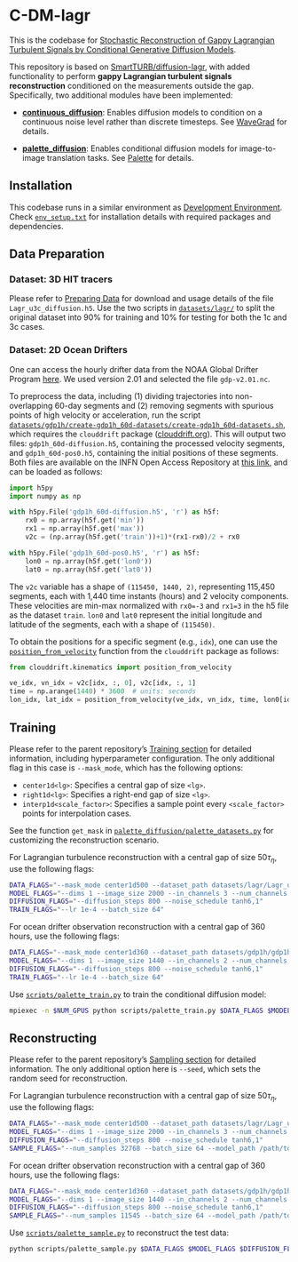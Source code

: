 # C-DM-lagr

This is the codebase for [Stochastic Reconstruction of Gappy Lagrangian Turbulent Signals by Conditional Generative Diffusion Models](arxiv_link_placeholder).

This repository is based on [SmartTURB/diffusion-lagr](https://github.com/SmartTURB/diffusion-lagr), with added functionality to perform **gappy Lagrangian turbulent signals reconstruction** conditioned on the measurements outside the gap. Specifically, two additional modules have been implemented:

- **[continuous_diffusion](./continuous_diffusion)**: Enables diffusion models to condition on a continuous noise level rather than discrete timesteps. See [WaveGrad](https://arxiv.org/abs/2009.00713) for details.
  
- **[palette_diffusion](./palette_diffusion)**: Enables conditional diffusion models for image-to-image translation tasks. See [Palette](https://arxiv.org/abs/2111.05826) for details.

## Installation

This codebase runs in a similar environment as [Development Environment](https://github.com/SmartTURB/diffusion-lagr#development-environment). Check [`env_setup.txt`](./env_setup.txt) for installation details with required packages and dependencies.

## Data Preparation

### Dataset: 3D HIT tracers

Please refer to [Preparing Data](https://github.com/SmartTURB/diffusion-lagr#preparing-data) for download and usage details of the file `Lagr_u3c_diffusion.h5`. Use the two scripts in [`datasets/lagr/`](./datasets/lagr/) to split the original dataset into 90% for training and 10% for testing for both the 1c and 3c cases.

### Dataset: 2D Ocean Drifters

One can access the hourly drifter data from the NOAA Global Drifter Program [here](https://www.aoml.noaa.gov/phod/gdp/hourly_data.php). We used version 2.01 and selected the file `gdp-v2.01.nc`.

To preprocess the data, including (1) dividing trajectories into non-overlapping 60-day segments and (2) removing segments with spurious points of high velocity or acceleration, run the script [`datasets/gdp1h/create-gdp1h_60d-datasets/create-gdp1h_60d-datasets.sh`](./datasets/gdp1h/create-gdp1h_60d-datasets/create-gdp1h_60d-datasets.sh), which requires the `clouddrift` package ([clouddrift.org](https://clouddrift.org/)). This will output two files: `gdp1h_60d-diffusion.h5`, containing the processed velocity segments, and `gdp1h_60d-pos0.h5`, containing the initial positions of these segments. Both files are available on the INFN Open Access Repository at [this link](https://doi.org/10.15161/oar.it/211740), and can be loaded as follows:

```python
import h5py
import numpy as np

with h5py.File('gdp1h_60d-diffusion.h5', 'r') as h5f:
    rx0 = np.array(h5f.get('min'))
    rx1 = np.array(h5f.get('max'))
    v2c = (np.array(h5f.get('train'))+1)*(rx1-rx0)/2 + rx0

with h5py.File('gdp1h_60d-pos0.h5', 'r') as h5f:
    lon0 = np.array(h5f.get('lon0'))
    lat0 = np.array(h5f.get('lat0'))
```

The `v2c` variable has a shape of `(115450, 1440, 2)`, representing 115,450 segments, each with 1,440 time instants (hours) and 2 velocity components. These velocities are min-max normalized with `rx0=-3` and `rx1=3` in the h5 file as the dataset `train`. `lon0` and `lat0` represent the initial longitude and latitude of the segments, each with a shape of `(115450)`.

To obtain the positions for a specific segment (e.g., `idx`), one can use the [`position_from_velocity`](https://clouddrift.org/_autosummary/clouddrift.kinematics.position_from_velocity.html#) function from the `clouddrift` package as follows:

```python
from clouddrift.kinematics import position_from_velocity

ve_idx, vn_idx = v2c[idx, :, 0], v2c[idx, :, 1]
time = np.arange(1440) * 3600  # units: seconds
lon_idx, lat_idx = position_from_velocity(ve_idx, vn_idx, time, lon0[idx], lat0[idx])
```

## Training

Please refer to the parent repository’s [Training section](https://github.com/SmartTURB/diffusion-lagr#training) for detailed information, including hyperparameter configuration. The only additional flag in this case is `--mask_mode`, which has the following options:

- `center1d<lg>`: Specifies a central gap of size `<lg>`.
- `right1d<lg>`: Specifies a right-end gap of size `<lg>`.
- `interp1d<scale_factor>`: Specifies a sample point every `<scale_factor>` points for interpolation cases.

See the function `get_mask` in [`palette_diffusion/palette_datasets.py`](./palette_diffusion/palette_datasets.py#L87) for customizing the reconstruction scenario.

For Lagrangian turbulence reconstruction with a central gap of size $50\tau_\eta$, use the following flags:

```bash
DATA_FLAGS="--mask_mode center1d500 --dataset_path datasets/lagr/Lagr_u3c_diffusion_splits.h5 --dataset_name train"
MODEL_FLAGS="--dims 1 --image_size 2000 --in_channels 3 --num_channels 128 --num_res_blocks 3 --attention_resolutions 250,125 --channel_mult 1,1,2,3,4"
DIFFUSION_FLAGS="--diffusion_steps 800 --noise_schedule tanh6,1"
TRAIN_FLAGS="--lr 1e-4 --batch_size 64"
```

For ocean drifter observation reconstruction with a central gap of 360 hours, use the following flags:

```bash
DATA_FLAGS="--mask_mode center1d360 --dataset_path datasets/gdp1h/gdp1h_v2c_diffusion_splits.h5 --dataset_name train"
MODEL_FLAGS="--dims 1 --image_size 1440 --in_channels 2 --num_channels 128 --num_res_blocks 3 --attention_resolutions 180,90 --channel_mult 1,1,2,3,4"
DIFFUSION_FLAGS="--diffusion_steps 800 --noise_schedule tanh6,1"
TRAIN_FLAGS="--lr 1e-4 --batch_size 64"
```

Use [`scripts/palette_train.py`](./scripts/palette_train.py) to train the conditional diffusion model:

```bash
mpiexec -n $NUM_GPUS python scripts/palette_train.py $DATA_FLAGS $MODEL_FLAGS $DIFFUSION_FLAGS $TRAIN_FLAGS
```

## Reconstructing

Please refer to the parent repository’s [Sampling section](https://github.com/SmartTURB/diffusion-lagr#sampling) for detailed information. The only additional option here is `--seed`, which sets the random seed for reconstruction.

For Lagrangian turbulence reconstruction with a central gap of size $50\tau_\eta$, use the following flags:

```bash
DATA_FLAGS="--mask_mode center1d500 --dataset_path datasets/lagr/Lagr_u3c_diffusion_splits.h5 --dataset_name test"
MODEL_FLAGS="--dims 1 --image_size 2000 --in_channels 3 --num_channels 128 --num_res_blocks 3 --attention_resolutions 250,125 --channel_mult 1,1,2,3,4"
DIFFUSION_FLAGS="--diffusion_steps 800 --noise_schedule tanh6,1"
SAMPLE_FLAGS="--num_samples 32768 --batch_size 64 --model_path /path/to/model.pt --seed 0"
```

For ocean drifter observation reconstruction with a central gap of 360 hours, use the following flags:

```bash
DATA_FLAGS="--mask_mode center1d360 --dataset_path datasets/gdp1h/gdp1h_v2c_diffusion_splits.h5 --dataset_name test"
MODEL_FLAGS="--dims 1 --image_size 1440 --in_channels 2 --num_channels 128 --num_res_blocks 3 --attention_resolutions 180,90 --channel_mult 1,1,2,3,4"
DIFFUSION_FLAGS="--diffusion_steps 800 --noise_schedule tanh6,1"
SAMPLE_FLAGS="--num_samples 11545 --batch_size 64 --model_path /path/to/model.pt --seed 0"
```

Use [`scripts/palette_sample.py`](./scripts/palette_sample.py) to reconstruct the test data:

```bash
python scripts/palette_sample.py $DATA_FLAGS $MODEL_FLAGS $DIFFUSION_FLAGS $SAMPLE_FLAGS
```
